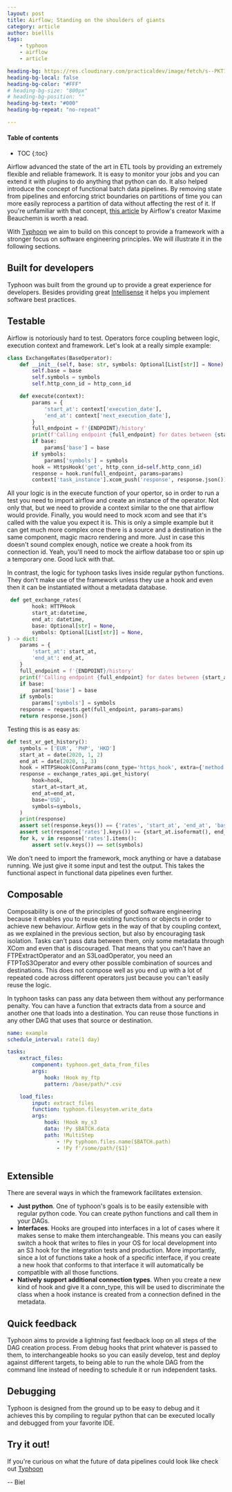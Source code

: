 ```yaml
---
layout: post
title: Airflow; Standing on the shoulders of giants
category: article
author: biellls
tags:
    - typhoon
    - airflow
    - article

heading-bg: https://res.cloudinary.com/practicaldev/image/fetch/s--PKT1jelm--/c_imagga_scale,f_auto,fl_progressive,h_420,q_auto,w_1000/https://dev-to-uploads.s3.amazonaws.com/uploads/articles/5qe5ygf89lx79yka1irs.jpeg
heading-bg-local: false
heading-bg-color: "#FFF"
# heading-bg-size: "800px"
# heading-bg-position: ""
heading-bg-text: "#000"
heading-bg-repeat: "no-repeat"

---
```


#### Table of contents
- TOC
{:toc}

Airflow advanced the state of the art in ETL tools by providing an extremely flexible and reliable framework. It is easy to monitor your jobs and you can extend it with plugins to do anything that python can do. It also helped introduce the concept of functional batch data pipelines. By removing state from pipelines and enforcing strict boundaries on partitions of time you can more easily reprocess a partition of data without affecting the rest of it. If you're unfamiliar with that concept, [this article](https://maximebeauchemin.medium.com/functional-data-engineering-a-modern-paradigm-for-batch-data-processing-2327ec32c42a) by Airflow's creator Maxime Beauchemin is worth a read.

With [Typhoon](https://github.com/typhoon-data-org/typhoon-orchestrator) we aim to build on this concept to provide a framework with a stronger focus on software engineering principles. We will illustrate it in the following sections.

## Built for developers

Typhoon was built from the ground up to provide a great experience for developers. Besides providing great [Intellisense](https://typhoon-data-org.github.io/typhoon-orchestrator/index.html#auto-completion) it helps you implement software best practices.

## Testable

Airflow is notoriously hard to test. Operators force coupling between logic, execution context and framework. Let's look at a really simple example:

```python
class ExchangeRates(BaseOperator):
    def __init__(self, base: str, symbols: Optional[List[str]] = None):
        self.base = base
        self.symbols = symbols
        self.http_conn_id = http_conn_id

    def execute(context):
        params = {
            'start_at': context['execution_date'],
            'end_at': context['next_execution_date'],
        }
        full_endpoint = f'{ENDPOINT}/history'
        print(f'Calling endpoint {full_endpoint} for dates between {start_at}, {end_at}')
        if base:
            params['base'] = base
        if symbols:
            params['symbols'] = symbols
        hook = HttpsHook('get', http_conn_id=self.http_conn_id)
        response = hook.run(full_endpoint, params=params)
        context['task_instance'].xcom_push('response', response.json())
```

All your logic is in the execute function of your opertor, so in order to run a test you need to import airflow and create an instance of the operator. Not only that, but we need to provide a context similar to the one that airflow would provide. Finally, you would need to mock xcom and see that it's called with the value you expect it is. This is only a simple example but it can get much more complex once there is a source and a destination in the same component, magic macro rendering and more. Just in case this doesn't sound complex enough, notice we create a hook from its connection id. Yeah, you'll need to mock the airflow database too or spin up a temporary one. Good luck with that.

In contrast, the logic for typhoon tasks lives inside regular python functions. They don't make use of the framework unless they use a hook and even then it can be instantiated without a metadata database.

```python
 def get_exchange_rates(
        hook: HTTPHook
        start_at:datetime,
        end_at: datetime,
        base: Optional[str] = None,
        symbols: Optional[List[str]] = None,
) -> dict:
    params = {
        'start_at': start_at,
        'end_at': end_at,
    }
    full_endpoint = f'{ENDPOINT}/history'
    print(f'Calling endpoint {full_endpoint} for dates between {start_at}, {end_at}')
    if base:
        params['base'] = base
    if symbols:
        params['symbols'] = symbols
    response = requests.get(full_endpoint, params=params)
    return response.json()
```

Testing this is as easy as:

```python
def test_xr_get_history():
    symbols = ['EUR', 'PHP', 'HKD']
    start_at = date(2020, 1, 2)
    end_at = date(2020, 1, 3)
    hook = HTTPSHook(ConnParams(conn_type='https_hook', extra={'method': 'get'}))
    response = exchange_rates_api.get_history(
        hook=hook,
        start_at=start_at,
        end_at=end_at,
        base='USD',
        symbols=symbols,
    )
    print(response)
    assert set(response.keys()) == {'rates', 'start_at', 'end_at', 'base'}
    assert set(response['rates'].keys()) == {start_at.isoformat(), end_at.isoformat()}
    for k, v in response['rates'].items():
        assert set(v.keys()) == set(symbols)
```

We don't need to import the framework, mock anything or have a database running. We just give it some input and test the output. This takes the functional aspect in functional data pipelines even further.

## Composable

Composability is one of the principles of good software engineering because it enables you to reuse existing functions or objects in order to achieve new behaviour. Airflow gets in the way of that by coupling context, as we explained in the previous section, but also by encouraging task isolation. Tasks can't pass data between them, only some metadata through XCom and even that is discouraged. That means that you can't have an FTPExtractOperator and an S3LoadOperator, you need an FTPToS3Operator and every other possible combination of sources and destinations. This does not compose well as you end up with a lot of repeated code across different operators just because you can't easily reuse the logic.

In typhoon tasks can pass any data between them without any performance penalty. You can have a function that extracts data from a source and another one that loads into a destination. You can reuse those functions in any other DAG that uses that source or destination.


```yaml
name: example
schedule_interval: rate(1 day)

tasks:
    extract_files:
        component: typhoon.get_data_from_files
        args:
            hook: !Hook my_ftp
            pattern: /base/path/*.csv

    load_files:
        input: extract_files
        function: typhoon.filesystem.write_data
        args:
            hook: !Hook my_s3
            data: !Py $BATCH.data
            path: !MultiStep
                - !Py typhoon.files.name($BATCH.path)
                - !Py f'/some/path/{$1}'
        
```

## Extensible

There are several ways in which the framework facilitates extension.

- **Just python**. One of typhoon's goals is to be easily extensible with regular python code. You can create python functions and call them in your DAGs.
- **Interfaces**. Hooks are grouped into interfaces in a lot of cases where it makes sense to make them interchangeable. This means you can easily switch a hook that writes to files in your OS for local development into an S3 hook for the integration tests and production. More importantly, since a lot of functions take a hook of a specific interface, if you create a new hook that conforms to that interface it will automatically be compatible with all those functions.
- **Natively support additional connection types**. When you create a new kind of hook and give it a conn_type, this will be used to discriminate the class when a hook instance is created from a  connection defined in the metadata.

## Quick feedback

Typhoon aims to provide a lightning fast feedback loop on all steps of the DAG creation process. From debug hooks that print whatever is passed to them, to interchangeable hooks so you can easily develop, test and deploy against different targets, to being able to run the whole DAG from the command line instead of needing to schedule it or run independent tasks.

## Debugging

Typhoon is designed from the ground up to be easy to debug and it achieves this by compiling to regular python that can be executed locally and debugged from your favorite IDE.

## Try it out!
If you're curious on what the future of data pipelines could look like check out [Typhoon](/)

--
Biel
